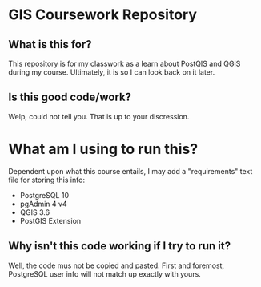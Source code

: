 # GIS Coursework Repository

## What is this for?
This repository is for my classwork as a learn about PostQIS and QGIS during my course. Ultimately, it is so I can look back on it later.

## Is this good code/work?
Welp, could not tell you. That is up to your discression.

# What am I using to run this?
Dependent upon what this course entails, I may add a "requirements" text file 
for storing this info:
- PostgreSQL 10
- pgAdmin 4 v4
- QGIS 3.6
- PostGIS Extension

## Why isn't this code working if I try to run it?
Well, the code mus not be copied and pasted. First and foremost, PostgreSQL user info will not match up exactly with yours.
